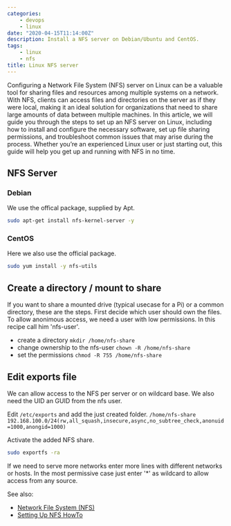 ```yaml
---
categories:
    - devops
    - linux
date: "2020-04-15T11:14:00Z"
description: Install a NFS server on Debian/Ubuntu and CentOS.
tags:
    - linux
    - nfs
title: Linux NFS server
---
```


Configuring a Network File System (NFS) server on Linux can be a valuable tool for sharing files and resources among multiple systems on a network. With NFS, clients can access files and directories on the server as if they were local, making it an ideal solution for organizations that need to share large amounts of data between multiple machines. In this article, we will guide you through the steps to set up an NFS server on Linux, including how to install and configure the necessary software, set up file sharing permissions, and troubleshoot common issues that may arise during the process. Whether you’re an experienced Linux user or just starting out, this guide will help you get up and running with NFS in no time.
<!--more-->

## NFS Server

### Debian

We use the offical package, supplied by Apt.

```bash
sudo apt-get install nfs-kernel-server -y

```

### CentOS

Here we also use the official package.

```bash
sudo yum install -y nfs-utils
```

## Create a directory / mount to share

If you want to share a mounted drive (typical usecase for a Pi) or a common directory, these are the steps.
First decide which user should own the files. To allow anonimous access, we need a user with low permissions. In this recipe call him 'nfs-user'.

- create a directory `mkdir /home/nfs-share`
- change ownership to the nfs-user `chown -R /home/nfs-share`
- set the permissions `chmod -R 755 /home/nfs-share`

## Edit  exports file

We can allow access to the NFS  per server or on wildcard base. We also need the UID an GUID from the nfs user.

Edit `/etc/exports` and add the just created folder.
`/home/nfs-share 192.168.100.0/24(rw,all_squash,insecure,async,no_subtree_check,anonuid=1000,anongid=1000)`

Activate the added NFS share.

```bash
sudo exportfs -ra
```

If we need to serve more networks enter more lines with different networks or hosts. In the most permissive case just enter '*' as wildcard to allow access from any source.

See also:

- [Network File System (NFS)](https://ubuntu.com/server/docs/service-nfs)
- [Setting Up NFS HowTo](https://help.ubuntu.com/community/SettingUpNFSHowTo)
